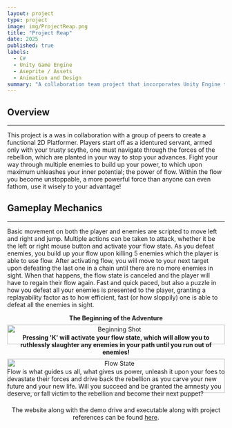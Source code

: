 ```yaml
---
layout: project
type: project
image: img/ProjectReap.png
title: "Project Reap"
date: 2025
published: true
labels:
  - C#
  - Unity Game Engine
  - Aseprite / Assets
  - Animation and Design
summary: "A collaboration team project that incorporates Unity Engine to create a platformer game with a Post-War Japanese Feel."
---
```


<style>
  body { 
    background-image: url('{{ "/img/Sakura.jpg" | relative_url }}');
    background-repeat: no-repeat;
    background-attachment: fixed;
    background-position: center cover;
    background-size: cover;
  }
</style>


## Overview
---
This project is a was in collaboration with a group of peers to create a functional 2D Platformer. 
Players start off as a identured servant, armed only with your trusty scythe, one must navigate through the forces of the rebellion, which are planted in your way
to stop your advances. Fight your way through multiple enemies to build up your power, to which upon maximum unleashes your inner potential; the power of flow.
Within the flow you become unstoppable, a more powerful force than anyone can even fathom, use it wisely to your advantage!

## Gameplay Mechanics
---
Basic movement on both the player and enemies are scripted to move left and right and jump. Multiple actions can be taken to attack, whether it be the left or right mouse button and
activate your flow state. As you defeat enemies, you build up your flow upon killing 5 enemies which the player is able to use flow. After activating flow, you will move to your next
target upon defeating the last one in a chain until there are no more enemies in sight. When that happens, the flow state is canceled and the player will have to regain their flow again.
Fast and quick paced, but also a puzzle in how you defeat all your enemies is presented to the player, granting a replayability factor as to how efficient, fast (or how sloppily) one is
able to defeat all the enemies in sight.

<div style="display: flex; justify-content: center; margin: 0 auto; flex-wrap: wrap;">
  <div style="text-align: center; width: 700px">
    <div style="margin-bottom: 0.5em; font-weight: bold;">
  The Beginning of the Adventure
  </div>
  <img
    src="{{ 'img/BeginningShot.png' | relative_url }}"
    alt="Beginning Shot"
    style="width: 100%; height: auto; display: block; margin: 0 auto;"
  />
</div>
<div style="text-align: center; width: 700px">
    <div style="margin-bottom: 0.5em; font-weight: bold;">
  Pressing 'K' will activate your flow state, which will allow you to ruthlessly slaughter any enemies in your path until you run out of enemies!
  </div>
  <img
    src="{{ 'img/FlowStateExampleGif.gif' | relative_url }}"
    alt="Flow State"
    style="width: 100%; height: auto; display: block; margin: 0 auto;"
  />
</div>
</div>
Flow is what guides us all, what gives us power, unleash it upon your foes to devastate their forces and drive back the rebellion as you carve your new future and your new life.
Will you succeed and be granted the amnesty you deserve, or fall victim to the rebellion and become their next puppet?
<div style="text-align: center; margin-top: 1.5em;">
  The website along with the demo drive and executable along with project references can be found
  <a href="https://ics485-project-reap.github.io/">here</a>.
</div>
